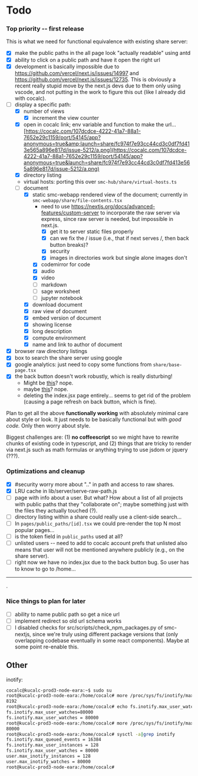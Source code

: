 # Todo

### Top priority -- first release

This is what we need for functional equivalence with existing share server:

- [x] make the public paths in the all page look "actually readable" using antd
- [x] ability to click on a public path and have it open the right url
- [x] development is basically impossible due to https://github.com/vercel/next.js/issues/14997 and https://github.com/vercel/next.js/issues/12735.  This is obviously a recent really stupid move by the next.js devs due to them only using vscode, and not putting in the work to figure this out (like I already did with cocalc).
- [ ] display a specific path:
  - [x] number of views
    - [x] increment the view counter
  - [x] open in cocalc link; env variable and function to make the url...  
    [https://cocalc.com/107dcdce-4222-41a7-88a1-7652e29c1159/port/54145/app?anonymous=true&amp;launch=share/fc974f7e93cc44cd3c0df7fd413e565a896e817d/issue-5212/a.png](https://cocalc.com/107dcdce-4222-41a7-88a1-7652e29c1159/port/54145/app?anonymous=true&launch=share/fc974f7e93cc44cd3c0df7fd413e565a896e817d/issue-5212/a.png)
  - [x]  directory listing
  - virtual hosts: porting this over `smc-hub/share/virtual-hosts.ts`
  - [ ] document
    - [x] static smc-webapp rendered view of the document; currently in `smc-webapp/share/file-contents.tsx`
      - need to use https://nextjs.org/docs/advanced-features/custom-server to incorporate the raw server via express, since raw server is needed, but impossible in next.js.
        - [x] get it to server static files properly
        - [x] can we fix the / issue (i.e., that if next serves /, then back button breaks)?
        - [x] security
        - [x] images in directories work  but single alone images don't
      - [x] codemirror for code
      - [x] audio
      - [x] video
      - [ ] markdown
      - [ ] sage worksheet
      - [ ] jupyter notebook
    - [x] download  document
    - [x] raw view of document
    - [x] embed version of document
    - [x] showing license
    - [x] long description
    - [x] compute environment
    - [x] name and link to author of document
- [x] browser raw directory listings
- [x] box to search the share server using google
- [x] google analytics: just need to copy some functions from `share/base-page.tsx`
- [x] the back button doesn't work robustly, which is really disturbing!
  - Might be [this](https://github.com/vercel/next.js/issues/7091)? nope.
  - maybe [this](https://github.com/vercel/next.js/issues/9989)? nope.
  - deleting the index.jsx page entirely... seems to get rid of the problem (causing a page refresh on back button, which is fine).

Plan to get all the above **functionally working** with absolutely minimal care about style or look.  It just needs to be basically functional but with _good code._  Only then worry about style.

Biggest challenges are: (1) **no coffeescript** so we might have to rewrite chunks of existing code in typescript, and (2) things that are tricky to render via next.js such as math formulas or anything trying to use jsdom or jquery (???).

### Optimizations and cleanup

- [x] #security  worry more about ".." in path and access to raw shares.
- [x] LRU cache in lib/server/serve-raw-path.js
- [ ] page with info about a user.  But what?  How about a list of all projects with public paths that they "collaborate on"; maybe something just with the files they actually touched (?).
- [ ] directory listing within a share could really use a client-side search...
- [ ]  In `pages/public_paths/[id].tsx`  we could pre-render the top N most popular pages...
- [ ] is the token field in `public_paths`  used at all?
- [ ] unlisted users -- need to add to cocalc account prefs that unlisted also means that user will not be mentioned anywhere publicly (e.g., on the share server).
- [ ] right now we have no index.jsx due to the back button bug.  So user has to know to go to /home...

---

.

### Nice things to plan for later

- [ ] ability to name public path so get a nice url
- [ ] implement redirect so old url schema works
- [ ] I disabled checks for  src/scripts/check\_npm\_packages.py of smc-nextjs, since we're truly using different package versions that (only overlapping codebase eventually in some react components).   Maybe at some point re-enable this.

## Other

inotify:

```sh
cocalc@kucalc-prod3-node-eara:~$ sudo su
root@kucalc-prod3-node-eara:/home/cocalc# more /proc/sys/fs/inotify/max_user_watches
8192
root@kucalc-prod3-node-eara:/home/cocalc# echo fs.inotify.max_user_watches=80000 | sudo tee -a /etc/sysctl.conf && sudo sysctl -p
fs.inotify.max_user_watches=80000
fs.inotify.max_user_watches = 80000
root@kucalc-prod3-node-eara:/home/cocalc# more /proc/sys/fs/inotify/max_user_watches
80000
root@kucalc-prod3-node-eara:/home/cocalc# sysctl -a|grep inotify
fs.inotify.max_queued_events = 16384
fs.inotify.max_user_instances = 128
fs.inotify.max_user_watches = 80000
user.max_inotify_instances = 128
user.max_inotify_watches = 80000
root@kucalc-prod3-node-eara:/home/cocalc#
```
